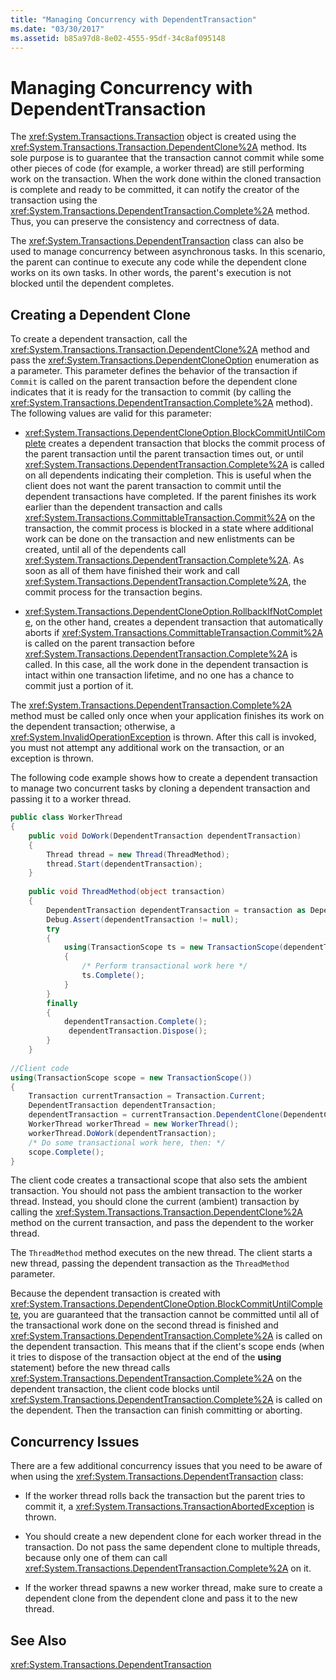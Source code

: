 ```yaml
---
title: "Managing Concurrency with DependentTransaction"
ms.date: "03/30/2017"
ms.assetid: b85a97d8-8e02-4555-95df-34c8af095148
---
```

# Managing Concurrency with DependentTransaction
The <xref:System.Transactions.Transaction> object is created using the <xref:System.Transactions.Transaction.DependentClone%2A> method. Its sole purpose is to guarantee that the transaction cannot commit while some other pieces of code (for example, a worker thread) are still performing work on the transaction. When the work done within the cloned transaction is complete and ready to be committed, it can notify the creator of the transaction using the <xref:System.Transactions.DependentTransaction.Complete%2A> method. Thus, you can preserve the consistency and correctness of data.  
  
 The <xref:System.Transactions.DependentTransaction> class can also be used to manage concurrency between asynchronous tasks. In this scenario, the parent can continue to execute any code while the dependent clone works on its own tasks. In other words, the parent's execution is not blocked until the dependent completes.  
  
## Creating a Dependent Clone  
 To create a dependent transaction, call the <xref:System.Transactions.Transaction.DependentClone%2A> method and pass the <xref:System.Transactions.DependentCloneOption> enumeration as a parameter. This parameter defines the behavior of the transaction if `Commit` is called on the parent transaction before the dependent clone indicates that it is ready for the transaction to commit (by calling the <xref:System.Transactions.DependentTransaction.Complete%2A> method). The following values are valid for this parameter:  
  
- <xref:System.Transactions.DependentCloneOption.BlockCommitUntilComplete> creates a dependent transaction that blocks the commit process of the parent transaction until the parent transaction times out, or until <xref:System.Transactions.DependentTransaction.Complete%2A> is called on all dependents indicating their completion. This is useful when the client does not want the parent transaction to commit until the dependent transactions have completed. If the parent finishes its work earlier than the dependent transaction and calls <xref:System.Transactions.CommittableTransaction.Commit%2A> on the transaction, the commit process is blocked in a state where additional work can be done on the transaction and new enlistments can be created, until all of the dependents call <xref:System.Transactions.DependentTransaction.Complete%2A>. As soon as all of them have finished their work and call <xref:System.Transactions.DependentTransaction.Complete%2A>, the commit process for the transaction begins.  
  
- <xref:System.Transactions.DependentCloneOption.RollbackIfNotComplete>, on the other hand, creates a dependent transaction that automatically aborts if <xref:System.Transactions.CommittableTransaction.Commit%2A> is called on the parent transaction before <xref:System.Transactions.DependentTransaction.Complete%2A> is called. In this case, all the work done in the dependent transaction is intact within one transaction lifetime, and no one has a chance to commit just a portion of it.  
  
 The <xref:System.Transactions.DependentTransaction.Complete%2A> method must be called only once when your application finishes its work on the dependent transaction; otherwise, a <xref:System.InvalidOperationException> is thrown. After this call is invoked, you must not attempt any additional work on the transaction, or an exception is thrown.  
  
 The following code example shows how to create a dependent transaction to manage two concurrent tasks by cloning a dependent transaction and passing it to a worker thread.  
  
```csharp  
public class WorkerThread  
{  
    public void DoWork(DependentTransaction dependentTransaction)  
    {  
        Thread thread = new Thread(ThreadMethod);  
        thread.Start(dependentTransaction);   
    }  
  
    public void ThreadMethod(object transaction)   
    {   
        DependentTransaction dependentTransaction = transaction as DependentTransaction;  
        Debug.Assert(dependentTransaction != null);   
        try  
        {  
            using(TransactionScope ts = new TransactionScope(dependentTransaction))  
            {  
                /* Perform transactional work here */   
                ts.Complete();  
            }  
        }  
        finally  
        {  
            dependentTransaction.Complete();   
             dependentTransaction.Dispose();   
        }  
    }  
  
//Client code   
using(TransactionScope scope = new TransactionScope())  
{  
    Transaction currentTransaction = Transaction.Current;  
    DependentTransaction dependentTransaction;      
    dependentTransaction = currentTransaction.DependentClone(DependentCloneOption.BlockCommitUntilComplete);  
    WorkerThread workerThread = new WorkerThread();  
    workerThread.DoWork(dependentTransaction);  
    /* Do some transactional work here, then: */  
    scope.Complete();  
}  
```  
  
 The client code creates a transactional scope that also sets the ambient transaction. You should not pass the ambient transaction to the worker thread. Instead, you should clone the current (ambient) transaction by calling the <xref:System.Transactions.Transaction.DependentClone%2A> method on the current transaction, and pass the dependent to the worker thread.  
  
 The `ThreadMethod` method executes on the new thread. The client starts a new thread, passing the dependent transaction as the `ThreadMethod` parameter.  
  
 Because the dependent transaction is created with <xref:System.Transactions.DependentCloneOption.BlockCommitUntilComplete>, you are guaranteed that the transaction cannot be committed until all of the transactional work done on the second thread is finished and <xref:System.Transactions.DependentTransaction.Complete%2A> is called on the dependent transaction. This means that if the client's scope ends (when it tries to dispose of the transaction object at the end of the **using** statement) before the new thread calls <xref:System.Transactions.DependentTransaction.Complete%2A> on the dependent transaction, the client code blocks until <xref:System.Transactions.DependentTransaction.Complete%2A> is called on the dependent. Then the transaction can finish committing or aborting.  
  
## Concurrency Issues  
 There are a few additional concurrency issues that you need to be aware of when using the <xref:System.Transactions.DependentTransaction> class:  
  
- If the worker thread rolls back the transaction but the parent tries to commit it, a <xref:System.Transactions.TransactionAbortedException> is thrown.  
  
- You should create a new dependent clone for each worker thread in the transaction. Do not pass the same dependent clone to multiple threads, because only one of them can call <xref:System.Transactions.DependentTransaction.Complete%2A> on it.  
  
- If the worker thread spawns a new worker thread, make sure to create a dependent clone from the dependent clone and pass it to the new thread.  
  
## See Also  
 <xref:System.Transactions.DependentTransaction>
